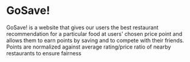 # GoSave!
GoSave! is a website that gives our users the best restaurant recommendation for a particular food at users' chosen price point and allows them to earn points by saving and to compete with their friends. Points are normalized against average rating/price ratio of nearby restaurants to ensure fairness
